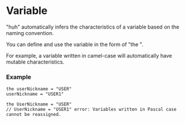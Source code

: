 # Variable

"huh" automatically infers the characteristics of a variable based on the naming convention.

You can define and use the variable in the form of "the <variable name>".

For example, a variable written in camel-case will automatically have mutable characteristics.

### Example

```
the userNickname = "USER"
userNickname = "USER1"

the UserNickname = "USER"
// UserNickname = "USER1" error: Variables written in Pascal case cannot be reassigned.
```